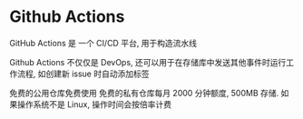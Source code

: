 # Github Actions

GitHub Actions 是 一个 CI/CD 平台, 用于构造流水线

Github Actions 不仅仅是 DevOps, 还可以用于在存储库中发送其他事件时运行工作流程, 如创建新 issue 时自动添加标签

免费的公用仓库免费使用
免费的私有仓库每月 2000 分钟额度, 500MB 存储. 如果操作系统不是 Linux, 操作时间会按倍率计费
